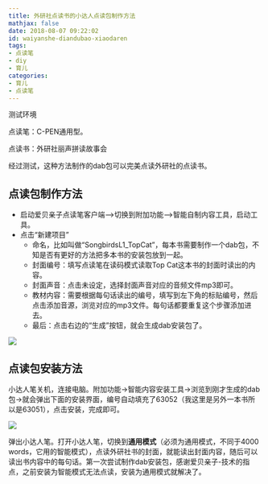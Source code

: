 ```yaml
---
title: 外研社点读书的小达人点读包制作方法
mathjax: false
date: 2018-08-07 09:22:02
id: waiyanshe-diandubao-xiaodaren
tags:
- 点读笔
- diy
- 育儿
categories:
- 育儿
- 点读笔
---
```


测试环境 

点读笔：C-PEN通用型。

点读书：外研社丽声拼读故事会  

经过测试，这种方法制作的dab包可以完美点读外研社的点读书。 

<!---more--->

## 点读包制作方法

- 启动爱贝亲子点读笔客户端-->切换到附加功能-->智能自制内容工具，启动工具。 
- 点击“新建项目”
  - 命名，比如叫做“SongbirdsL1_TopCat”，每本书需要制作一个dab包，不知是否有更好的方法把多本书的安装包放到一起。
  - 封面编号：填写点读笔在读码模式读取Top Cat这本书的封面时读出的内容。 
  - 封面声音：点击未设定，选择封面声音对应的音频文件mp3即可。
  - 教材内容：需要根据每句话读出的编号，填写到左下角的标贴编号，然后点击添加音源，浏览对应的mp3文件。每句话都要重复这个步骤添加进去。 
  - 最后：点击右边的“生成”按钮，就会生成dab安装包了。

![](http://img.shihuidaren.cn/baby/215343oft4ebto4tnoamt6.png)

## 点读包安装方法

小达人笔关机，连接电脑。附加功能->智能内容安装工具->浏览到刚才生成的dab包->就会弹出下面的安装界面，编号自动填充了63052（我这里是另外一本书所以是63051），点击安装，完成即可。

![](http://img.shihuidaren.cn/baby/215342jb85bbip8vv68gp1.jpg)

弹出小达人笔。打开小达人笔，切换到**通用模式**（必须为通用模式，不同于4000 words，它用的智能模式），点读外研社书的封面，就能读出封面内容，随后可以读出书内容中的每句话。第一次尝试制作dab安装包，感谢爱贝亲子-技术的指点，之前安装为智能模式无法点读，安装为通用模式就解决了。


